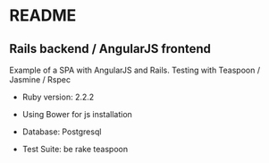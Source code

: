 README
========

Rails backend / AngularJS frontend
---------------------------------

Example of a SPA with AngularJS and Rails.
Testing with Teaspoon / Jasmine / Rspec



* Ruby version: 2.2.2

* Using Bower for js installation


* Database: Postgresql


* Test Suite:  be rake teaspoon




